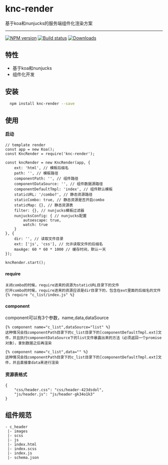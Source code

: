 # knc-render

基于koa和nunjucks的服务端组件化渲染方案

----

[![NPM version][npm-image]][npm-url]
[![Build status][travis-image]][travis-url]
[![Downloads][downloads-image]][downloads-url]

[npm-image]: https://img.shields.io/npm/v/knc-render.svg
[npm-url]: https://npmjs.org/package/knc-render
[travis-image]: https://img.shields.io/travis/scautank/knc-render.svg
[travis-url]: https://travis-ci.org/scautank/knc-render
[downloads-image]: http://img.shields.io/npm/dm/knc-render.svg
[downloads-url]: https://npmjs.org/package/knc-render

## 特性

- 基于koa和nunjucks
- 组件化开发

## 安装

```bash
  npm install knc-render --save
```

## 使用

#### 启动

```text
// template render
const app = new Koa();
const KncRender = require('knc-render');

const kncRender = new KncRender(app, {
    ext: 'html', // 模板后缀名
    path: '', // 模板路径
    componentPath: '', // 组件路径
    componentDataSource: '', // 组件数据源路径
    componentDefaultTmpl: 'index', // 组件默认模板
    staticURL: '/combo?', // 静态资源路径
    staticCombo: true, // 静态资源是否开启combo
    staticMap: {}, // 静态资源表
    filter: {}, // nunjucks模板过滤器
    nunjucksConfig: { // nunjucks配置
        autoescape: true,
        watch: true
    }
}, {
    dir: '', // 读取文件目录
    ext: ['js', 'css'], // 允许读取文件的后缀名
    maxAge: 60 * 60 * 1000 // 缓存时间，默认一天
});

kncRender.start();
```

#### require

```text
关闭combo的时候，require进来的资源为staticURL目录下的文件
打开combo的时候，require进来的资源应该是dir目录下的，包含在ext里面的后缀名的文件
{% require "c_list/index.js" %}
```

#### component

component可以有3个参数，name,data,dataSource

```text
{% component name="c_list",dataSource="list" %}
这种情况会找componentPath目录下的c_list目录下的[componentDefaultTmpl.ext]文件，并且执行componentDataSource下的list文件暴露出来的方法（必须返回一个promise对象），拿到数据之后再渲染
```

```text
{% component name="c_list",data="" %}
这种情况会找componentPath目录下的c_list目录下的[componentDefaultTmpl.ext]文件，并且直接拿data来进行渲染
```

#### 资源表格式

```text
{
    "css/header.css": "css/header-423dsdol",
    "js/header.js": "js/header-gk34o1k3" 
}
```

## 组件规范

```text
- c_header
 |- images
 |- scss
 |- js
 |- index.html
 |- index.scss
 |- index.js
 |- schema.json
```

